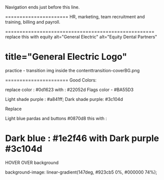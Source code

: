 Navigation ends just before this line. 
<main class="eq-main" role="main">

======================
HR, marketing, team recruitment and training, billing and payroll.

====================================================
replace this with equity
alt="General Electric"
alt="Equity Dental Partners"

title="General Electric Logo" 
======================
practice -  transition
img inside the contenttransition-coverBG.png 

======================
Good Colors: 

replace color : #0d1623  with :  #22052d
Flags color - #BA55D3


Light shade purple :  #a841ff;
Dark shade purple:   #3c104d

Replace 

Light blue pardas and buttons   #0870d8 this   with :  

Dark blue :  #1e2f46   with Dark purple  #3c104d
====================================================

HOVER OVER background 

background-image: linear-gradient(147deg, #923cb5 0%, #000000 74%);